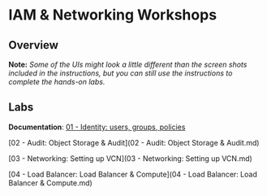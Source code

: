 # IAM & Networking Workshops
 

## Overview


**Note:** *Some of the UIs might look a little different than the screen shots included in the instructions, but you can still use the instructions to complete the hands-on labs.*

## Labs

**Documentation**: [01 - Identity: users, groups, policies](01-Identity:users,groups,policies.md)

[02 - Audit: Object Storage & Audit](02 - Audit: Object Storage & Audit.md)

[03 - Networking: Setting up VCN](03 - Networking: Setting up VCN.md)

[04 - Load Balancer: Load Balancer & Compute](04 - Load Balancer: Load Balancer & Compute.md)




